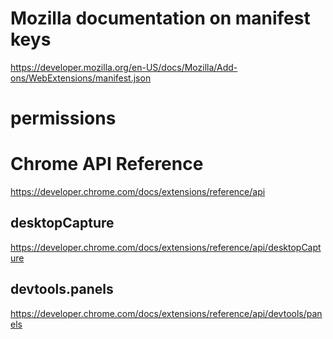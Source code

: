 # Mozilla documentation on manifest keys

https://developer.mozilla.org/en-US/docs/Mozilla/Add-ons/WebExtensions/manifest.json


# permissions

# Chrome API Reference

https://developer.chrome.com/docs/extensions/reference/api

## desktopCapture
https://developer.chrome.com/docs/extensions/reference/api/desktopCapture

## devtools.panels
https://developer.chrome.com/docs/extensions/reference/api/devtools/panels


